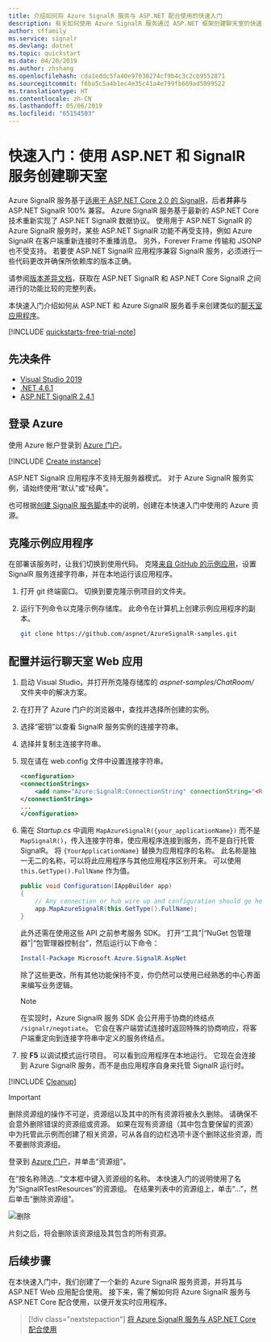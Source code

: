 ```yaml
---
title: 介绍如何将 Azure SignalR 服务与 ASP.NET 配合使用的快速入门
description: 有关如何使用 Azure SignalR 服务通过 ASP.NET 框架创建聊天室的快速入门。
author: sffamily
ms.service: signalr
ms.devlang: dotnet
ms.topic: quickstart
ms.date: 04/20/2019
ms.author: zhshang
ms.openlocfilehash: cda1eddc5fa40e97038274cf9b4c3c2cb9552871
ms.sourcegitcommit: f6ba5c5a4b1ec4e35c41a4e799fb669ad5099522
ms.translationtype: HT
ms.contentlocale: zh-CN
ms.lasthandoff: 05/06/2019
ms.locfileid: "65154503"
---
```

# <a name="quickstart-create-a-chat-room-with-aspnet-and-signalr-service"></a>快速入门：使用 ASP.NET 和 SignalR 服务创建聊天室

Azure SignalR 服务基于[适用于 ASP.NET Core 2.0 的 SignalR](https://docs.microsoft.com/aspnet/core/signalr/introduction)，后者**并非**与 ASP.NET SignalR 100% 兼容。 Azure SignalR 服务基于最新的 ASP.NET Core 技术重新实现了 ASP.NET SignalR 数据协议。 使用用于 ASP.NET SignalR 的 Azure SignalR 服务时，某些 ASP.NET SignalR 功能不再受支持，例如 Azure SignalR 在客户端重新连接时不重播消息。 另外，Forever Frame 传输和 JSONP 也不受支持。 若要使 ASP.NET SignalR 应用程序兼容 SignalR 服务，必须进行一些代码更改并确保所依赖库的版本正确。 

请参阅[版本差异文档](https://docs.microsoft.com/aspnet/core/signalr/version-differences?view=aspnetcore-2.2)，获取在 ASP.NET SignalR 和 ASP.NET Core SignalR 之间进行的功能比较的完整列表。

本快速入门介绍如何从 ASP.NET 和 Azure SignalR 服务着手来创建类似的[聊天室应用程序](./signalr-quickstart-dotnet-core.md)。


[!INCLUDE [quickstarts-free-trial-note](../../includes/quickstarts-free-trial-note.md)]
## <a name="prerequisites"></a>先决条件

* [Visual Studio 2019](https://visualstudio.microsoft.com/downloads/)
* [.NET 4.6.1](https://www.microsoft.com/net/download/windows)
* [ASP.NET SignalR 2.4.1](https://www.nuget.org/packages/Microsoft.AspNet.SignalR/)

## <a name="sign-in-to-azure"></a>登录 Azure

使用 Azure 帐户登录到 [Azure 门户](https://portal.azure.com/)。

[!INCLUDE [Create instance](includes/signalr-quickstart-create-instance.md)]

ASP.NET SignalR 应用程序不支持无服务器模式。 对于 Azure SignalR 服务实例，请始终使用“默认”或“经典”。

也可根据[创建 SignalR 服务脚本](scripts/signalr-cli-create-service.md)中的说明，创建在本快速入门中使用的 Azure 资源。

## <a name="clone-the-sample-application"></a>克隆示例应用程序

在部署该服务时，让我们切换到使用代码。 克隆[来自 GitHub 的示例应用](https://github.com/aspnet/AzureSignalR-samples/tree/master/aspnet-samples/ChatRoom)，设置 SignalR 服务连接字符串，并在本地运行该应用程序。

1. 打开 git 终端窗口。 切换到要克隆示例项目的文件夹。

1. 运行下列命令以克隆示例存储库。 此命令在计算机上创建示例应用程序的副本。

    ```bash
    git clone https://github.com/aspnet/AzureSignalR-samples.git
    ```

## <a name="configure-and-run-chat-room-web-app"></a>配置并运行聊天室 Web 应用

1. 启动 Visual Studio，并打开所克隆存储库的 *aspnet-samples/ChatRoom/* 文件夹中的解决方案。

1. 在打开了 Azure 门户的浏览器中，查找并选择所创建的实例。

1. 选择“密钥”以查看 SignalR 服务实例的连接字符串。

1. 选择并复制主连接字符串。

1. 现在请在 web.config 文件中设置连接字符串。

    ```xml
    <configuration>
    <connectionStrings>
        <add name="Azure:SignalR:ConnectionString" connectionString="<Replace By Your Connection String>"/>
    </connectionStrings>
    ...
    </configuration>
    ```

1. 需在 *Startup.cs* 中调用 `MapAzureSignalR({your_applicationName})` 而不是 `MapSignalR()`，传入连接字符串，使应用程序连接到服务，而不是自行托管 SignalR。 将 `{YourApplicationName}` 替换为应用程序的名称。 此名称是独一无二的名称，可以将此应用程序与其他应用程序区别开来。 可以使用 `this.GetType().FullName` 作为值。

    ```cs
    public void Configuration(IAppBuilder app)
    {
        // Any connection or hub wire up and configuration should go here
        app.MapAzureSignalR(this.GetType().FullName);
    }
    ```

    此外还需在使用这些 API 之前参考服务 SDK。 打开“工具”|“NuGet 包管理器”|“包管理器控制台”，然后运行以下命令：

    ```powershell
    Install-Package Microsoft.Azure.SignalR.AspNet
    ```

    除了这些更改，所有其他功能保持不变，你仍然可以使用已经熟悉的中心界面来编写业务逻辑。

    > [!NOTE]
    > 在实现时，Azure SignalR 服务 SDK 会公开用于协商的终结点 `/signalr/negotiate`。 它会在客户端尝试连接时返回特殊的协商响应，将客户端重定向到连接字符串中定义的服务终结点。

1. 按 **F5** 以调试模式运行项目。 可以看到应用程序在本地运行。 它现在会连接到 Azure SignalR 服务，而不是由应用程序自身来托管 SignalR 运行时。

[!INCLUDE [Cleanup](includes/signalr-quickstart-cleanup.md)]



> [!IMPORTANT]
> 删除资源组的操作不可逆，资源组以及其中的所有资源将被永久删除。 请确保不会意外删除错误的资源组或资源。 如果在现有资源组（其中包含要保留的资源）中为托管此示例而创建了相关资源，可从各自的边栏选项卡逐个删除这些资源，而不要删除资源组。
> 
> 

登录到 [Azure 门户](https://portal.azure.com)，并单击“资源组”。

在“按名称筛选...”文本框中键入资源组的名称。 本快速入门的说明使用了名为“SignalRTestResources”的资源组。 在结果列表中的资源组上，单击“...”，然后单击“删除资源组”。

   
![删除](./media/signalr-quickstart-dotnet-core/signalr-delete-resource-group.png)

片刻之后，将会删除该资源组及其包含的所有资源。

## <a name="next-steps"></a>后续步骤

在本快速入门中，我们创建了一个新的 Azure SignalR 服务资源，并将其与 ASP.NET Web 应用配合使用。 接下来，需了解如何将 Azure SignalR 服务与 ASP.NET Core 配合使用，以便开发实时应用程序。

> [!div class="nextstepaction"]
> [将 Azure SignalR 服务与 ASP.NET Core 配合使用](./signalr-quickstart-dotnet-core.md)
